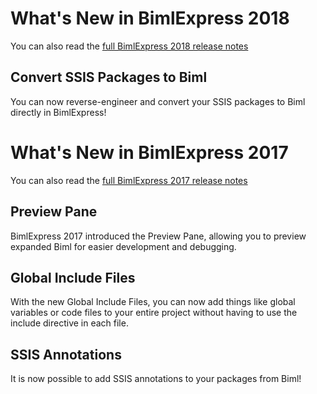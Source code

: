 # What's New in BimlExpress 2018
You can also read the [full BimlExpress 2018 release notes](bimlexpress-release-notes.md)

## Convert SSIS Packages to Biml
You can now reverse-engineer and convert your SSIS packages to Biml directly in BimlExpress!

# What's New in BimlExpress 2017
You can also read the [full BimlExpress 2017 release notes](bimlexpress-release-notes.md)

## Preview Pane
BimlExpress 2017 introduced the Preview Pane, allowing you to preview expanded Biml for easier development and debugging.

## Global Include Files
With the new Global Include Files, you can now add things like global variables or code files to your entire project without having to use the include directive in each file.

## SSIS Annotations
It is now possible to add SSIS annotations to your packages from Biml!
